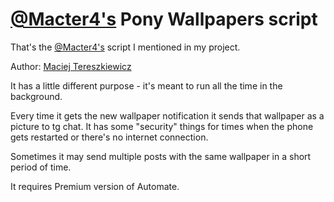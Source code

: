 # [@Macter4's][GitHub Macter4] Pony Wallpapers script
That's the [@Macter4's][GitHub Macter4] script I mentioned in my project.

Author: [Maciej Tereszkiewicz][GitHub Macter4]

It has a little different purpose - it's meant to run all the time in the background.

Every time it gets the new wallpaper notification it sends that wallpaper as a picture to tg chat. It has some "security" things for times when the phone gets restarted or there's no internet connection.

Sometimes it may send multiple posts with the same wallpaper in a short period of time.

It requires Premium version of Automate.

[GitHub Macter4]: https://github.com/Macter4
